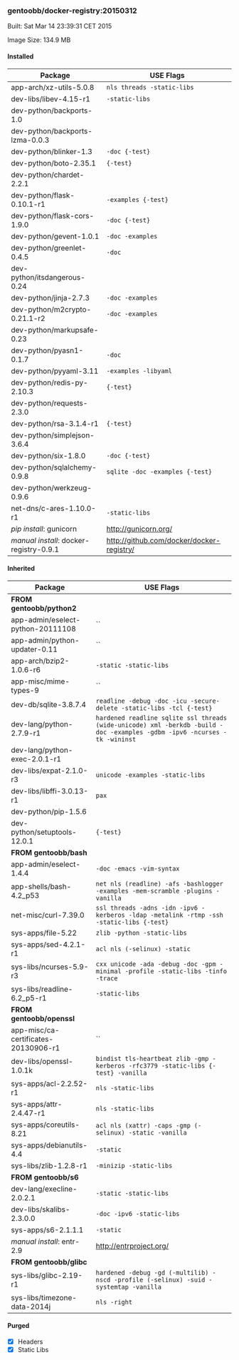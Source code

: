 ### gentoobb/docker-registry:20150312
Built: Sat Mar 14 23:39:31 CET 2015

Image Size: 134.9 MB
#### Installed
Package | USE Flags
--------|----------
app-arch/xz-utils-5.0.8 | `nls threads -static-libs`
dev-libs/libev-4.15-r1 | `-static-libs`
dev-python/backports-1.0 | ` `
dev-python/backports-lzma-0.0.3 | ` `
dev-python/blinker-1.3 | `-doc {-test}`
dev-python/boto-2.35.1 | `{-test}`
dev-python/chardet-2.2.1 | ` `
dev-python/flask-0.10.1-r1 | `-examples {-test}`
dev-python/flask-cors-1.9.0 | `-doc {-test}`
dev-python/gevent-1.0.1 | `-doc -examples`
dev-python/greenlet-0.4.5 | `-doc`
dev-python/itsdangerous-0.24 | ` `
dev-python/jinja-2.7.3 | `-doc -examples`
dev-python/m2crypto-0.21.1-r2 | `-doc -examples`
dev-python/markupsafe-0.23 | ` `
dev-python/pyasn1-0.1.7 | `-doc`
dev-python/pyyaml-3.11 | `-examples -libyaml`
dev-python/redis-py-2.10.3 | `{-test}`
dev-python/requests-2.3.0 | ` `
dev-python/rsa-3.1.4-r1 | `{-test}`
dev-python/simplejson-3.6.4 | ` `
dev-python/six-1.8.0 | `-doc {-test}`
dev-python/sqlalchemy-0.9.8 | `sqlite -doc -examples {-test}`
dev-python/werkzeug-0.9.6 | ` `
net-dns/c-ares-1.10.0-r1 | `-static-libs`
*pip install*: gunicorn | http://gunicorn.org/
*manual install*: docker-registry-0.9.1 | http://github.com/docker/docker-registry/
#### Inherited
Package | USE Flags
--------|----------
**FROM gentoobb/python2** |
app-admin/eselect-python-20111108 | ``
app-admin/python-updater-0.11 | ``
app-arch/bzip2-1.0.6-r6 | `-static -static-libs`
app-misc/mime-types-9 | ``
dev-db/sqlite-3.8.7.4 | `readline -debug -doc -icu -secure-delete -static-libs -tcl {-test}`
dev-lang/python-2.7.9-r1 | `hardened readline sqlite ssl threads (wide-unicode) xml -berkdb -build -doc -examples -gdbm -ipv6 -ncurses -tk -wininst`
dev-lang/python-exec-2.0.1-r1 | ` `
dev-libs/expat-2.1.0-r3 | `unicode -examples -static-libs`
dev-libs/libffi-3.0.13-r1 | `pax`
dev-python/pip-1.5.6 | ` `
dev-python/setuptools-12.0.1 | `{-test}`
**FROM gentoobb/bash** |
app-admin/eselect-1.4.4 | `-doc -emacs -vim-syntax`
app-shells/bash-4.2_p53 | `net nls (readline) -afs -bashlogger -examples -mem-scramble -plugins -vanilla`
net-misc/curl-7.39.0 | `ssl threads -adns -idn -ipv6 -kerberos -ldap -metalink -rtmp -ssh -static-libs {-test}`
sys-apps/file-5.22 | `zlib -python -static-libs`
sys-apps/sed-4.2.1-r1 | `acl nls (-selinux) -static`
sys-libs/ncurses-5.9-r3 | `cxx unicode -ada -debug -doc -gpm -minimal -profile -static-libs -tinfo -trace`
sys-libs/readline-6.2_p5-r1 | `-static-libs`
**FROM gentoobb/openssl** |
app-misc/ca-certificates-20130906-r1 | ``
dev-libs/openssl-1.0.1k | `bindist tls-heartbeat zlib -gmp -kerberos -rfc3779 -static-libs {-test} -vanilla`
sys-apps/acl-2.2.52-r1 | `nls -static-libs`
sys-apps/attr-2.4.47-r1 | `nls -static-libs`
sys-apps/coreutils-8.21 | `acl nls (xattr) -caps -gmp (-selinux) -static -vanilla`
sys-apps/debianutils-4.4 | `-static`
sys-libs/zlib-1.2.8-r1 | `-minizip -static-libs`
**FROM gentoobb/s6** |
dev-lang/execline-2.0.2.1 | `-static -static-libs`
dev-libs/skalibs-2.3.0.0 | `-doc -ipv6 -static-libs`
sys-apps/s6-2.1.1.1 | `-static`
*manual install*: entr-2.9 | http://entrproject.org/
**FROM gentoobb/glibc** |
sys-libs/glibc-2.19-r1 | `hardened -debug -gd (-multilib) -nscd -profile (-selinux) -suid -systemtap -vanilla`
sys-libs/timezone-data-2014j | `nls -right`
#### Purged
- [x] Headers
- [x] Static Libs
